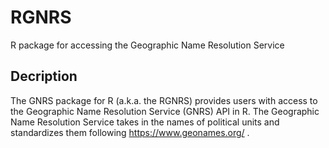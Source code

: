 # RGNRS
R package for accessing the Geographic Name Resolution Service

## Decription
The GNRS package for R (a.k.a. the RGNRS) provides users with access to the Geographic Name Resolution Service (GNRS) API in R.
The Geographic Name Resolution Service takes in the names of political units and standardizes them following https://www.geonames.org/ .
